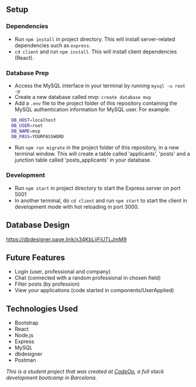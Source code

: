 ## Setup

### Dependencies

- Run `npm install` in project directory. This will install server-related dependencies such as `express`.
- `cd client` and run `npm install`. This will install client dependencies (React).

### Database Prep

- Access the MySQL interface in your terminal by running `mysql -u root -p`
- Create a new database called mvp: `create database mvp`
- Add a `.env` file to the project folder of this repository containing the MySQL authentication information for MySQL user. For example:

```bash
  DB_HOST=localhost
  DB_USER=root
  DB_NAME=mvp
  DB_PASS=YOURPASSWORD
```

- Run `npm run migrate` in the project folder of this repository, in a new terminal window. This will create a table called 'applicants', 'posts' and a junction table called 'posts_applicants' in your database.

### Development

- Run `npm start` in project directory to start the Express server on port 5001
- In another terminal, do `cd client` and run `npm start` to start the client in development mode with hot reloading in port 3000.

## Database Design

https://dbdesigner.page.link/x34KbLjiFiUTLJmM9

## Future Features

- Login (user, professional and company)
- Chat (connected with a random professional in chosen field)
- Filter posts (by profession)
- View your applications (code started in components/UserApplied)

## Technologies Used

- Bootstrap
- React
- Node.js
- Express
- MySQL
- dbdesigner
- Postman

_This is a student project that was created at [CodeOp](http://codeop.tech), a full stack development bootcamp in Barcelona._
